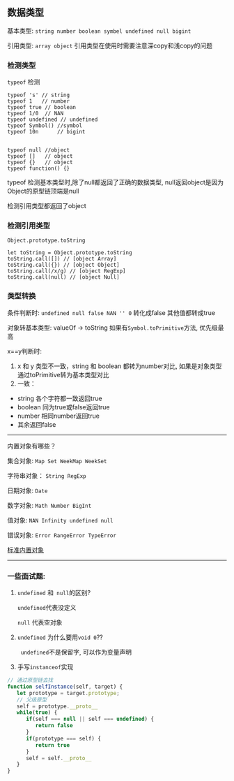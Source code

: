 ## 数据类型

基本类型: `string number boolean symbel undefined null bigint`

引用类型: `array object` 引用类型在使用时需要注意深copy和浅copy的问题

### 检测类型

`typeof` 检测

```
typeof 's' // string
typeof 1   // number
typeof true // boolean
typeof 1/0  // NAN
typeof undefined // undefined
typeof Symbol() //symbol
typeof 10n      // bigint


typeof null //object
typeof []   // object
typeof {}   // object
typeof function() {}
```

typeof 检测基本类型时,除了null都返回了正确的数据类型, null返回object是因为Object的原型链顶端是null

检测引用类型都返回了object

### 检测引用类型

`Object.prototype.toString`

```
let toString = Object.prototype.toString
toString.call([]) // [object Array]
toString.call({}) // [object Object]
toString.call(/x/g) // [object RegExp]
toString.call(null) // [object Null]
```

### 类型转换

条件判断时: `undefined null false NAN '' 0` 转化成false 其他值都转成true

对象转基本类型: valueOf -> toString 如果有`Symbol.toPrimitive`方法, 优先级最高

x==y判断时:

1. x 和 y 类型不一致，string 和 boolean 都转为number对比, 如果是对象类型 通过toPrimitive转为基本类型对比
2. 一致： 
  + string 各个字符都一致返回true
  + boolean 同为true或false返回true 
  + number 相同number返回true
  + 其余返回false



---

内置对象有哪些？

集合对象: `Map Set WeekMap WeekSet`

字符串对象： `String RegExp`

日期对象: `Date`

数字对象: `Math Number BigInt`

值对象: `NAN Infinity undefined null`

错误对象: `Error RangeError TypeError`

[标准内置对象](https://developer.mozilla.org/zh-CN/docs/Web/JavaScript/Reference/Global_Objects)

---

### 一些面试题:

1. `undefined` 和` null`的区别?

   `undefined`代表没定义

   `null` 代表空对象

2. `undefined` 为什么要用`void 0`??

   ` undefined`不是保留字, 可以作为变量声明

3. 手写`instanceof`实现

``` javascript
// 通过原型链去找
function selfInstance(self, target) {
   let prototype = target.prototype;
   // 父级原型
   self = prototype.__proto__
   while(true) {
      if(self === null || self === undefined) {
         return false
      }
      if(prototype === self) {
         return true
      }
      self = self.__proto__
   }
}
```